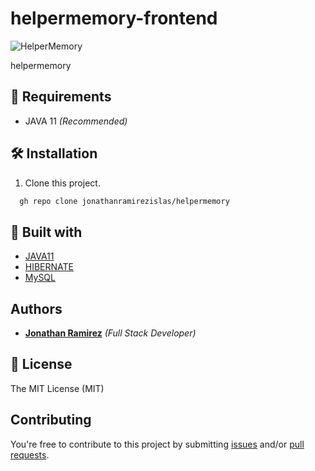 # helpermemory-frontend
    
![HelperMemory](https://res.cloudinary.com/djuqxjkh3/image/upload/v1615939522/helper%20memory/helperMemory.gif)

helpermemory  

## 📢 Requirements
- JAVA 11 _(Recommended)_


## 🛠 Installation
1. Clone this project.
```bash
  gh repo clone jonathanramirezislas/helpermemory
```


## 🔧 Built with
- [JAVA11](https://es.reactjs.org) 
- [HIBERNATE](https://webpack.js.org/)
- [MySQL](https://www.mysql.com/)



## Authors

- **[Jonathan Ramirez](https://github.com/jonathanramirezislas)** _(Full Stack Developer)_


## 📜 License
The MIT License (MIT)

## Contributing

You're free to contribute to this project by submitting [issues](https://github.com/jonathanramirezislas/helpermemory/issues) and/or [pull requests](https://github.com/jonathanramirezislas/helpermemorY/pulls).